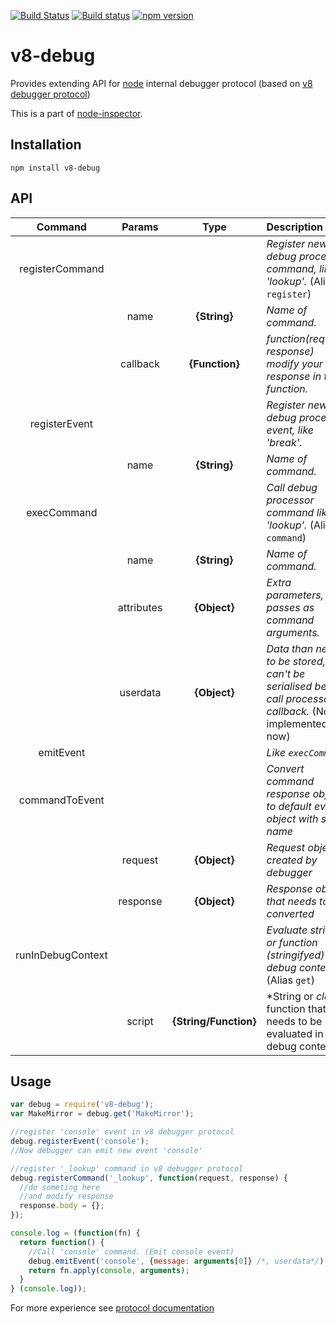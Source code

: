[![Build Status](https://secure.travis-ci.org/node-inspector/v8-debug.png?branch=master)](http://travis-ci.org/node-inspector/v8-debug)
[![Build status](https://ci.appveyor.com/api/projects/status/rb02h15b61xyryhx/branch/master?svg=true)](https://ci.appveyor.com/project/3y3/v8-debug-145/branch/master)
[![npm version](https://badge.fury.io/js/v8-debug.svg)](http://badge.fury.io/js/v8-debug)

# v8-debug
Provides extending API for [node](http://github.com/ry/node) internal debugger protocol (based on [v8 debugger protocol](https://code.google.com/p/v8/wiki/DebuggerProtocol))

This is a part of [node-inspector](http://github.com/node-inspector/node-inspector).

## Installation
```
npm install v8-debug
```
## API

| Command | Params | Type | Description |
| :---: | :---: | :---: | :--- |
|registerCommand|||*Register new debug processor command, like 'lookup'.* (Alias `register`)|
||name|**{String}**| *Name of command.*|
||callback|**{Function}**|*function(request, response) modify your response in this function.*|
|registerEvent|||*Register new debug processor event, like 'break'.*|
||name|**{String}**| *Name of command.*|
|execCommand|||*Call debug processor command like 'lookup'.* (Alias `command`)|
||name|**{String}**| *Name of command.*|
||attributes|**{Object}**| *Extra parameters, that passes as command arguments.*|
||userdata|**{Object}**| *Data than needs to be stored, but can't be serialised before call processor callback.* (Not implemented now)|
|emitEvent|||*Like `execCommand`*|
|commandToEvent|||*Convert command response object to default event object with same name*|
||request|**{Object}**|*Request object created by debugger*|
||response|**{Object}**|*Response object that needs to be converted*|
|runInDebugContext|||*Evaluate string or function (stringifyed) in debug context.* (Alias `get`)|
||script|**{String/Function}**|*String or _clear_ function that needs to be evaluated in debug context *|

## Usage

```js
var debug = require('v8-debug');
var MakeMirror = debug.get('MakeMirror');

//register 'console' event in v8 debugger protocol
debug.registerEvent('console');
//Now debugger can emit new event 'console'

//register '_lookup' command in v8 debugger protocol
debug.registerCommand('_lookup', function(request, response) {
  //do someting here
  //and modify response
  response.body = {};
});

console.log = (function(fn) {
  return function() {
    //Call 'console' command. (Emit console event)
    debug.emitEvent('console', {message: arguments[0]} /*, userdata*/);
    return fn.apply(console, arguments);
  }
} (console.log));
```
For more experience see [protocol documentation](https://github.com/buggerjs/bugger-v8-client/blob/master/PROTOCOL.md)
